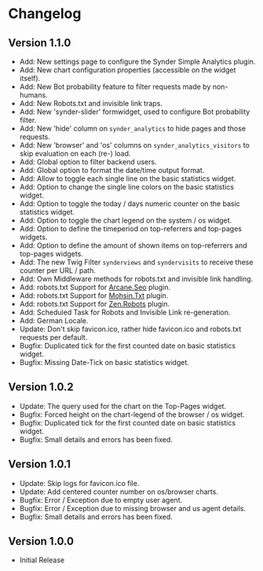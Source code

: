 Changelog
=========

Version 1.1.0
-------------
-   Add: New settings page to configure the Synder Simple Analytics plugin.
-   Add: New chart configuration properties (accessible on the widget itself).
-   Add: New Bot probability feature to filter requests made by non-humans.
-   Add: New Robots.txt and invisible link traps.
-   Add: New 'synder-slider' formwidget, used to configure Bot probability filter.
-   Add: New 'hide' column on `synder_analytics` to hide pages and those requests.
-   Add: New 'browser' and 'os' columns on `synder_analytics_visitors` to skip evaluation on each (re-) load.
-   Add: Global option to filter backend users.
-   Add: Global option to format the date/time output format.
-   Add: Allow to toggle each single line on the basic statistics widget.
-   Add: Option to change the single line colors on the basic statistics widget.
-   Add: Option to toggle the today / days numeric counter on the basic statistics widget.
-   Add: Option to toggle the chart legend on the system / os widget.
-   Add: Option to define the timeperiod on top-referrers and top-pages widgets.
-   Add: Option to define the amount of shown items on top-referrers and top-pages widgets.
-   Add: The new Twig Filter `synderviews` and `syndervisits` to receive these counter per URL / path.
-   Add: Own Middleware methods for robots.txt and invisible link handling.
-   Add: robots.txt Support for [Arcane.Seo](https://octobercms.com/plugin/arcane-seo) plugin.
-   Add: robots.txt Support for [Mohsin.Txt](https://octobercms.com/plugin/mohsin-txt) plugin.
-   Add: robots.txt Support for [Zen.Robots](https://octobercms.com/plugin/zen-robots) plugin.
-   Add: Scheduled Task for Robots and Invisible Link re-generation.
-   Add: German Locale.
-   Update: Don't skip favicon.ico, rather hide favicon.ico and robots.txt requests per default.
-   Bugfix: Duplicated tick for the first counted date on basic statistics widget.
-   Bugfix: Missing Date-Tick on basic statistics widget.

Version 1.0.2
-------------
-   Update: The query used for the chart on the Top-Pages widget.
-   Bugfix: Forced height on the chart-legend of the browser / os widget.
-   Bugfix: Duplicated tick for the first counted date on basic statistics widget.
-   Bugfix: Small details and errors has been fixed.

Version 1.0.1
-------------
-   Update: Skip logs for favicon.ico file.
-   Update: Add centered counter number on os/browser charts.
-   Bugfix: Error / Exception due to empty user agent.
-   Bugfix: Error / Exception due to missing browser and us agent details.
-   Bugfix: Small details and errors has been fixed.

Version 1.0.0
-------------
-   Initial Release
